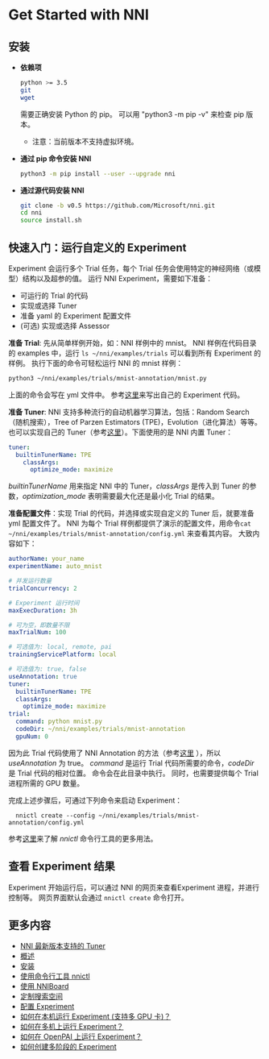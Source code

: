 # Get Started with NNI

## **安装**

* **依赖项**
    
    ```bash
    python >= 3.5
    git
    wget
    ```
    
    需要正确安装 Python 的 pip。 可以用 "python3 -m pip -v" 来检查 pip 版本。
    
    * 注意：当前版本不支持虚拟环境。

* **通过 pip 命令安装 NNI**
    
    ```bash
    python3 -m pip install --user --upgrade nni
    ```

* **通过源代码安装 NNI**
    
    ```bash
    git clone -b v0.5 https://github.com/Microsoft/nni.git
    cd nni
    source install.sh
    ```

## **快速入门：运行自定义的 Experiment**

Experiment 会运行多个 Trial 任务，每个 Trial 任务会使用特定的神经网络（或模型）结构以及超参的值。 运行 NNI Experiment，需要如下准备：

* 可运行的 Trial 的代码
* 实现或选择 Tuner
* 准备 yaml 的 Experiment 配置文件
* (可选) 实现或选择 Assessor

**准备 Trial**: 先从简单样例开始，如：NNI 样例中的 mnist。 NNI 样例在代码目录的 examples 中，运行 `ls ~/nni/examples/trials` 可以看到所有 Experiment 的样例。 执行下面的命令可轻松运行 NNI 的 mnist 样例：

```bash
python3 ~/nni/examples/trials/mnist-annotation/mnist.py
```

上面的命令会写在 yml 文件中。 参考[这里](howto_1_WriteTrial.md)来写出自己的 Experiment 代码。

**准备 Tuner**: NNI 支持多种流行的自动机器学习算法，包括：Random Search（随机搜索），Tree of Parzen Estimators (TPE)，Evolution（进化算法）等等。 也可以实现自己的 Tuner（参考[这里](howto_2_CustomizedTuner.md)）。下面使用的是 NNI 内置 Tuner：

```yaml
tuner:
  builtinTunerName: TPE
    classArgs:
      optimize_mode: maximize
```

*builtinTunerName* 用来指定 NNI 中的 Tuner，*classArgs* 是传入到 Tuner 的参数，*optimization_mode* 表明需要最大化还是最小化 Trial 的结果。

**准备配置文件**：实现 Trial 的代码，并选择或实现自定义的 Tuner 后，就要准备 yml 配置文件了。 NNI 为每个 Trial 样例都提供了演示的配置文件，用命令`cat ~/nni/examples/trials/mnist-annotation/config.yml` 来查看其内容。 大致内容如下：

```yaml
authorName: your_name
experimentName: auto_mnist

# 并发运行数量
trialConcurrency: 2

# Experiment 运行时间
maxExecDuration: 3h

# 可为空，即数量不限
maxTrialNum: 100

# 可选值为: local, remote, pai
trainingServicePlatform: local

# 可选值为: true, false  
useAnnotation: true
tuner:
  builtinTunerName: TPE
  classArgs:
    optimize_mode: maximize
trial:
  command: python mnist.py
  codeDir: ~/nni/examples/trials/mnist-annotation
  gpuNum: 0
```

因为此 Trial 代码使用了 NNI Annotation 的方法（参考[这里](../tools/annotation/README.md) ），所以 *useAnnotation* 为 true。 *command* 是运行 Trial 代码所需要的命令，*codeDir* 是 Trial 代码的相对位置。 命令会在此目录中执行。 同时，也需要提供每个 Trial 进程所需的 GPU 数量。

完成上述步骤后，可通过下列命令来启动 Experiment：

      nnictl create --config ~/nni/examples/trials/mnist-annotation/config.yml
    

参考[这里](NNICTLDOC.md)来了解 *nnictl* 命令行工具的更多用法。

## 查看 Experiment 结果

Experiment 开始运行后，可以通过 NNI 的网页来查看Experiment 进程，并进行控制等。 网页界面默认会通过 `nnictl create` 命令打开。

## 更多内容

* [NNI 最新版本支持的 Tuner](./HowToChooseTuner.md)
* [概述](Overview.md)
* [安装](Installation.md)
* [使用命令行工具 nnictl](NNICTLDOC.md)
* [使用 NNIBoard](WebUI.md)
* [定制搜索空间](SearchSpaceSpec.md)
* [配置 Experiment](ExperimentConfig.md)
* [如何在本机运行 Experiment (支持多 GPU 卡)？](tutorial_1_CR_exp_local_api.md)
* [如何在多机上运行 Experiment？](tutorial_2_RemoteMachineMode.md)
* [如何在 OpenPAI 上运行 Experiment？](PAIMode.md)
* [如何创建多阶段的 Experiment](multiPhase.md)